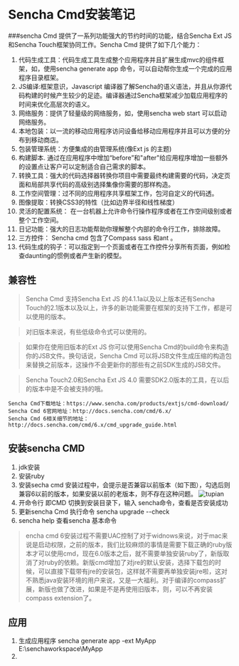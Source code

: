 # Sencha Cmd安装笔记

###sencha Cmd 提供了一系列功能强大的节约时间的功能，结合Sencha Ext JS 和Sencha Touch框架协同工作。Sencha Cmd 提供了如下几个能力：

1. 代码生成工具：代码生成工具生成整个应用程序并且扩展生成mvc的组件框架，如，使用sencha generate app 命令，可以自动帮你生成一个完成的应用程序目录框架。
2. JS编译:框架意识，Javascript 编译器了解Sencha的语义语法，并且从你源代码构建的时候产生较少的足迹。编译器通过Sencha框架减少加载应用程序的时间来优化高层次的语义。
3. 网络服务：提供了轻量级的网络服务，如，使用sencha web start 可以启动网络服务。
4. 本地包装：以一流的移动应用程序访问设备给移动应用程序并且可以方便的分布到移动商店。
5. 包装管理系统：方便集成的由管理系统(像Ext js 的主题)
6. 构建脚本. 通过在应用程序中增加“before”和"after"给应用程序增加一些额外的设置点让客户可以定制适合自己需求的脚本。
7. 转换工具：强大的代码选择器转换你项目中需要最终构建需要的代码，决定页面和局部共享代码的高级别选择集像你需要的那样构造。
8. 工作空间管理：过不同的应用程序共享框架工作，包河自定义的代码透。
9. 图像提取：转换CSS3的特性（比如边界半径和线性梯度）
10. 灵活的配置系统： 在一台机器上允许命令行操作程序或者在工作空间级别或者整个工作空间。
11. 日记功能：强大的日志功能帮助你理解整个内部的命令行工作，排除故障。
12. 三方控件： Sencha cmd 包含了Compass sass 和ant 。
13. 代码生成的钩子：可以指定到一个页面或者在工作控件分享所有页面，例如检查daunting的惯例或者产生新的模型。

## 兼容性

> Sencha Cmd 支持Sencha Ext JS 的4.1.1a以及以上版本还有Sencha Touch的2.1版本以及以上，许多的新功能需要在框架的支持下工作，都是可以使用的版本。

> 对旧版本来说，有些低级命令式可以使用的。

> 如果你在使用旧版本的Ext JS 你可以使用Sencha Cmd的build命令来构造你的JSB文件。换句话说，Sencha Cmd 可以将JSB文件生成压缩的构造包来替换之前版本，这操作不会更新你的那些有之前SDK生成的JSB文件。

> Sencha Touch2.0和Sencha Ext JS 4.0 需要SDK2.0版本的工具，在以后的版本中是不会被支持的哦。


    Sencha Cmd下载地址：https://www.sencha.com/products/extjs/cmd-download/
    Sencha Cmd 6官网地址：http://docs.sencha.com/cmd/6.x/
    Sencha Cmd 6相关细节的地址：http://docs.sencha.com/cmd/6.x/cmd_upgrade_guide.html
    
## 安装sencha CMD

1. jdk安装
2. 安装ruby
3. 安装secha cmd
    安装过程中，会提示是否兼容以前版本（如下图），勾选后则兼容6以前的版本，如果安装以前的老版本，则不存在这种问题。
![tupian][1]
4. 开命令行 即CMD 切换到安装目录下，输入 sencha命令，查看是否安装成功
5. 更新sencha Cmd 执行命令 sencha upgrade --check
6. sencha help 查看sencha 基本命令

> encha cmd 6安装过程不需要UAC控制了对于widnows来说，对于mac来说是启动权限，之前的版本，我们比较麻烦的事情是需要下载正确的ruby版本才可以使用cmd，现在6.0版本之后，就不需要单独安装ruby了，新版取消了对ruby的依赖。新版cmd增加了对jre的默认安装，选择下载包的时候，可以直接下载带有jre的安装包，这样就不需要再单独安装jre啦，这对不熟悉java安装环境的用户来说，又是一大福利。对于编译的compass扩展，新版也做了改进，如果是不是再使用旧版本，则，可以不再安装compass extension了。

## 应用

1. 生成应用程序
    sencha generate app -ext MyApp E:\senchaworkspace\MyApp
2. 


[1]:http://images0.cnblogs.com/blog2015/249616/201507/030102266926108.png
